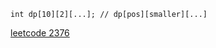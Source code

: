 ```cpp=
int dp[10][2][...]; // dp[pos][smaller][...]
```
[leetcode 2376](https://leetcode.com/problems/count-special-integers/)